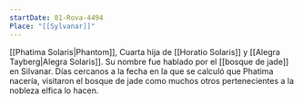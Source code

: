```yaml
---
startDate: 01-Rova-4494
Place: "[[Sylvanar]]"
---
```

[[Phatima Solaris|Phantom]], Cuarta hija de [[Horatio Solaris]] y [[Alegra Tayberg|Alegra Solaris]]. Su nombre fue hablado por el [[bosque  de jade]] en Silvanar. Días cercanos a la fecha en la que se calculó que Phatima nacería, visitaron el bosque de jade como muchos otros pertenecientes a la nobleza elfica lo hacen. 

